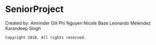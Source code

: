 # SeniorProject
Created by:
    Amrinder Gill
    Phi Nguyen
    Nicole Baze
	Leonardo Melendez
    Karandeep Singh

    Copyright 2018. All rights reserved.


